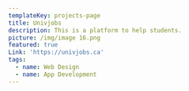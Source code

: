```yaml
---
templateKey: projects-page
title: Univjobs
description: This is a platform to help students.
picture: /img/image 16.png
featured: true
Link: 'https://univjobs.ca'
tags:
  - name: Web Design
  - name: App Development
---
```



